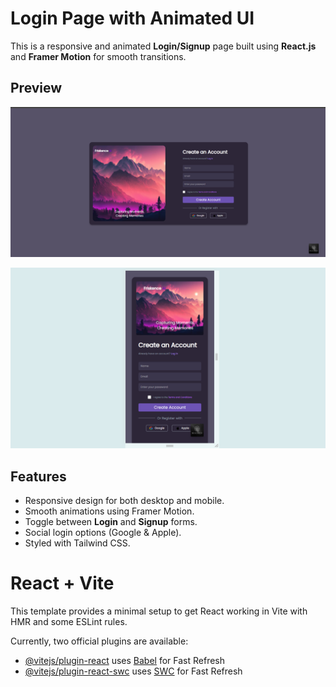 # Login Page with Animated UI

This is a responsive and animated **Login/Signup** page built using **React.js** and **Framer Motion** for smooth transitions.

## **Preview**
![image alt](https://github.com/DJPanwar/Login_From/blob/main/src/assets/assignment.png?raw=true)

![image alt](https://github.com/DJPanwar/Login_From/blob/main/src/assets/assignmnet-2.png?raw=true)

## **Features**
- Responsive design for both desktop and mobile.
- Smooth animations using Framer Motion.
- Toggle between **Login** and **Signup** forms.
- Social login options (Google & Apple).
- Styled with Tailwind CSS.

# React + Vite

This template provides a minimal setup to get React working in Vite with HMR and some ESLint rules.

Currently, two official plugins are available:

- [@vitejs/plugin-react](https://github.com/vitejs/vite-plugin-react/blob/main/packages/plugin-react/README.md) uses [Babel](https://babeljs.io/) for Fast Refresh
- [@vitejs/plugin-react-swc](https://github.com/vitejs/vite-plugin-react-swc) uses [SWC](https://swc.rs/) for Fast Refresh
